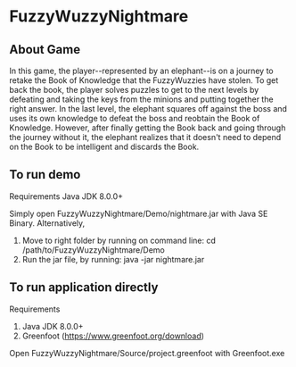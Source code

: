 # FuzzyWuzzyNightmare
## About Game
In this game, the player--represented by an elephant--is on a journey to retake the Book of Knowledge that the FuzzyWuzzies have stolen. To get back the book, the player solves puzzles to get to the next levels by defeating and taking the keys from the minions and putting together the right answer. In the last level, the elephant squares off against the boss and uses its own knowledge to defeat the boss and reobtain the Book of Knowledge. However, after finally getting the Book back and going through the journey without it, the elephant realizes that it doesn't need to depend on the Book to be intelligent and discards the Book.

## To run demo
Requirements
Java JDK 8.0.0+

Simply open FuzzyWuzzyNightmare/Demo/nightmare.jar with Java SE Binary.
Alternatively, 
1. Move to right folder by running on command line: cd /path/to/FuzzyWuzzyNightmare/Demo
2. Run the jar file, by running: java -jar nightmare.jar

## To run application directly
Requirements
1. Java JDK 8.0.0+
2. Greenfoot (https://www.greenfoot.org/download)

Open FuzzyWuzzyNightmare/Source/project.greenfoot with Greenfoot.exe
